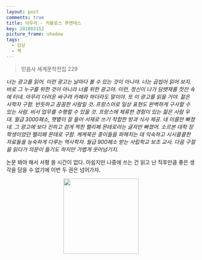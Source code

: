 ```yaml
---
layout: post
comments: true
title: 아우라 - 카를로스 푸엔테스
key: 201803152
picture_frame: shadow
tags:
  - 감상
  - 책
---
```


> 민음사 세계문학전집 229

*너는 광고를 읽어. 이런 광고는 날마다 볼 수 있는 것이 아니야. 너는 곱씹어 읽어 보지.* <!--more-->*바로 그 누구를 위한 것이 아니라 너를 위한 광고야. 이런, 정신이 나가 담뱃재를 찻잔 속에 터네. 아무리 더러운 싸구려 카페라 하더라도 말이야. 또 이 광고를 읽을 거야. 젊은 사학자 구함. 반듯하고 꼼꼼한 사람일 것. 프랑스어로 일상 표현도 완벽하게 구사할 수 있는 사람. 비서 업무를 수행할 수 있을 것. 프랑스에 체류한 경험이 있는 젊은 사람 우대. 월급 3000페소, 햇볕이 잘 들어 서재로 쓰기 적합한 방과 식사 제공. 네 이름만 빠졌네. 그 광고에 보다 진하고 검게 찍힌 펠리페 몬테로라는 글자만 빠졌어. 소르본 대학 장학생이었던 펠리페 몬테로 구함. 케케묵은 종이들을 파헤치는 데 익숙하고 시시콜콜한 자료들을 능숙하게 다루는 역사학자. 월급 900페소 받는 사립학교 보조 교사. 다음 구절을 읽다가 의문이 들기도 하지만 가볍게 웃어넘기지.*

논문 봐야 해서 서평 쓸 시간이 없다. 아쉽지만 나중에 쓰는 건 읽고 난 직후만큼 좋은 생각을 담을 수 없기에 이번 두 권은 넘어가자.

<p style="text-align:center"><img src="https://raw.githubusercontent.com/q0115643/my_blog/master/images/book-cover/Aura.png" width="200" height="200" /></p>
